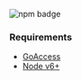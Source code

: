 ![npm badge](https://badge.fury.io/js/sp-bandwidth.svg)

### Requirements
- [GoAccess](https://github.com/allinurl/goaccess)
- [Node v6+](https://nodejs.org/en/download/package-manager/)
